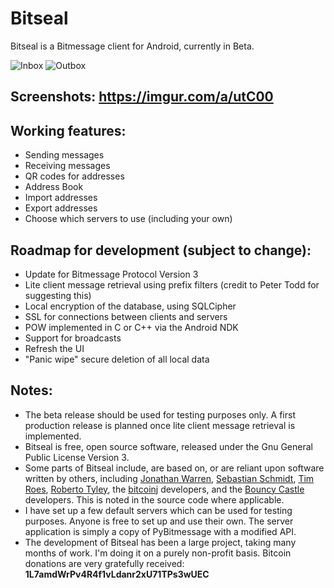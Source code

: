 Bitseal
=======

Bitseal is a Bitmessage client for Android, currently in Beta. 

![Inbox](https://i.imgur.com/45OuinZ.png)
![Outbox](https://i.imgur.com/R2xgeDW.png)


## Screenshots:	https://imgur.com/a/utC00


## Working features:
+ Sending messages
+ Receiving messages
+ QR codes for addresses
+ Address Book
+ Import addresses
+ Export addresses
+ Choose which servers to use (including your own)


## Roadmap for development (subject to change):
+ Update for Bitmessage Protocol Version 3
+ Lite client message retrieval using prefix filters (credit to Peter Todd for suggesting this)
+ Local encryption of the database, using SQLCipher
+ SSL for connections between clients and servers
+ POW implemented in C or C++ via the Android NDK
+ Support for broadcasts
+ Refresh the UI
+ "Panic wipe" secure deletion of all local data


## Notes:
+ The beta release should be used for testing purposes only. A first production release is planned once lite client message retrieval is implemented.
+ Bitseal is free, open source software, released under the Gnu General Public License Version 3. 
+ Some parts of Bitseal include, are based on, or are reliant upon software written by others, including <a href="https://github.com/Atheros1">Jonathan Warren</a>, <a href="https://github.com/ISibboI">Sebastian Schmidt</a>, <a href="https://github.com/timroes">Tim Roes</a>, <a href="https://github.com/rtyley">Roberto Tyley</a>, the <a href="https://github.com/bitcoinj/bitcoinj">bitcoinj</a> developers, and the <a href="https://www.bouncycastle.org/java.html">Bouncy Castle</a> developers. This is noted in the source code where applicable.
+ I have set up a few default servers which can be used for testing purposes. Anyone is free to set up and use their own. The server application is simply a copy of PyBitmessage with a modified API. 
+ The development of Bitseal has been a large project, taking many months of work. I'm doing it on a purely non-profit basis. Bitcoin donations are very gratefully received: **1L7amdWrPv4R4f1vLdanr2xU71TPs3wUEC**


